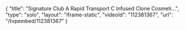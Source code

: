{
    "title": "Signature Club A Rapid Transport C Infused Clone Cosmeti...",
    "type": "solo",
    "layout": "iframe-static",
    "videoId": "112381367",
    "url": "\/tvpembed\/112381367"
}